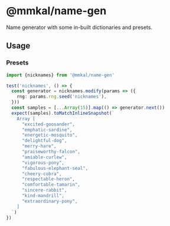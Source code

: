 # @mmkal/name-gen

Name generator with some in-built dictionaries and presets.

## Usage

### Presets

<!-- copydocs:start {source: src/__tests__/index.test.ts, between: [test('nicknames', test], header: "import {nicknames} from '@mmkal/name-gen'"} -->
```typescript
import {nicknames} from '@mmkal/name-gen'

test('nicknames', () => {
  const generator = nicknames.modify(params => ({
    rng: params.rng.seed('nicknames'),
  }))
  const samples = [...Array(15)].map(() => generator.next())
  expect(samples).toMatchInlineSnapshot(`
    Array [
      "excited-goosander",
      "emphatic-sardine",
      "energetic-mosquito",
      "delightful-dog",
      "merry-hare",
      "praiseworthy-falcon",
      "amiable-curlew",
      "vigorous-pony",
      "fabulous-elephant-seal",
      "cheery-cobra",
      "respectable-heron",
      "comfortable-tamarin",
      "sincere-rabbit",
      "kind-mandrill",
      "extraordinary-pony",
    ]
  `)
})
```
<!-- copydocs:end -->
